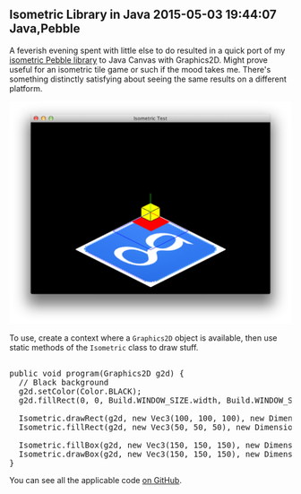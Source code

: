Isometric Library in Java
2015-05-03 19:44:07
Java,Pebble
---

A feverish evening spent with little else to do resulted in a quick port of my <a href="http://github.com/C-D-Lewis/isometric">isometric Pebble library</a> to Java Canvas with Graphics2D. Might prove useful for an isometric tile game or such if the mood takes me. There's something distinctly satisfying about seeing the same results on a different platform.

![](/assets/import/media/2015/05/screenshot.png)

To use, create a context where a <code>Graphics2D</code> object is available, then use static methods of the <code>Isometric</code> class to draw stuff.

<!-- language="java" -->
<pre><div class="code-block">
public void program(Graphics2D g2d) {
  // Black background
  g2d.setColor(Color.BLACK);
  g2d.fillRect(0, 0, Build.WINDOW_SIZE.width, Build.WINDOW_SIZE.height);

  Isometric.drawRect(g2d, new Vec3(100, 100, 100), new Dimension(100, 100), Color.BLUE);
  Isometric.fillRect(g2d, new Vec3(50, 50, 50), new Dimension(50, 50), Color.RED);

  Isometric.fillBox(g2d, new Vec3(150, 150, 150), new Dimension(25, 25), 25, Color.YELLOW);
  Isometric.drawBox(g2d, new Vec3(150, 150, 150), new Dimension(25, 25), 25, Color.BLACK);
}
</div></pre>

You can see all the applicable code <a title="GitHub repo" href="https://github.com/C-D-Lewis/isometric-java">on GitHub</a>.

